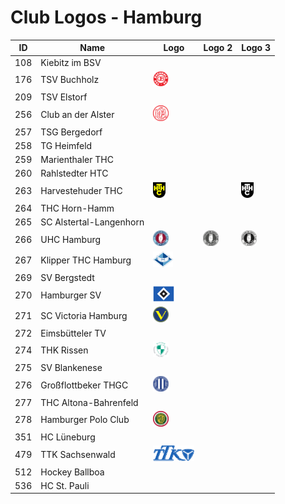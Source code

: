 # Club Logos - Hamburg

| ID | Name | Logo | Logo 2 | Logo 3 |
|:-:|---|---|---|---|
| 108 | Kiebitz im BSV | | | |
| 176 | TSV Buchholz | <img src="/svg/clubs/hhv/176_tsvb.svg" height="25px" /> | | |
| 209 | TSV Elstorf | | | |
| 256 | Club an der Alster | <img src="/svg/clubs/hhv/256_dcada.svg" height="25px" /> | | |
| 257 | TSG Bergedorf | | | |
| 258 | TG Heimfeld | | | |
| 259 | Marienthaler THC | | | |
| 260 | Rahlstedter HTC | | | |
| 263 | Harvestehuder THC | <img src="/svg/clubs/hhv/263_hthc.svg" height="25px" /> | | <img src="/svg/clubs/hhv/263_hthc_black.svg" height="25px" /> |
| 264 | THC Horn-Hamm | | | |
| 265 | SC Alstertal-Langenhorn | | | |
| 266 | UHC Hamburg | <img src="/svg/clubs/hhv/266_uhc.svg" height="25px" /> | <img src="/svg/clubs/hhv/266_uhc_grayscale.svg" height="25px" /> | <img src="/svg/clubs/hhv/266_uhc_black.svg" height="25px" /> |
| 267 | Klipper THC Hamburg | <img src="/svg/clubs/hhv/267_klipper.svg" height="25px" /> | | |
| 269 | SV Bergstedt | | | |
| 270 | Hamburger SV | <img src="/svg/clubs/hhv/270_hsv.svg" height="25px" /> | | |
| 271 | SC Victoria Hamburg | <img src="/svg/clubs/hhv/271_vh.svg" height="25px" /> | | |
| 272 | Eimsbütteler TV | | | |
| 274 | THK Rissen | <img src="/svg/clubs/hhv/274_thkr.svg" height="25px" /> | | |
| 275 | SV Blankenese | | | |
| 276 | Großflottbeker THGC | <img src="/svg/clubs/hhv/276_gthgc.svg" height="25px" /> | | |
| 277 | THC Altona-Bahrenfeld | | | |
| 278 | Hamburger Polo Club | <img src="/svg/clubs/hhv/278_hpc.svg" height="25px" />| | |
| 351 | HC Lüneburg | | | |
| 479 | TTK Sachsenwald | <img src="/svg/clubs/hhv/479_ttk.svg" height="25px" /> | | |
| 512 | Hockey Ballboa | | | |
| 536 | HC St. Pauli | | | |
